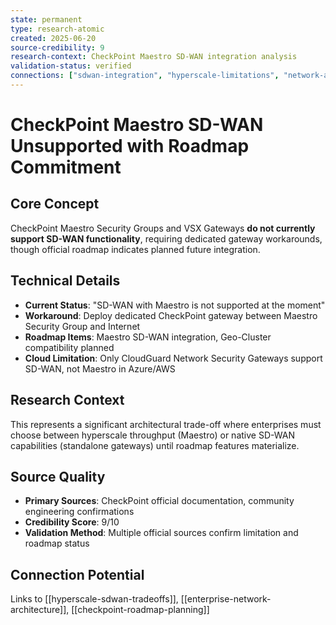 ```yaml
---
state: permanent
type: research-atomic
created: 2025-06-20
source-credibility: 9
research-context: CheckPoint Maestro SD-WAN integration analysis
validation-status: verified
connections: ["sdwan-integration", "hyperscale-limitations", "network-architecture"]
---
```


# CheckPoint Maestro SD-WAN Unsupported with Roadmap Commitment

## Core Concept
CheckPoint Maestro Security Groups and VSX Gateways **do not currently support SD-WAN functionality**, requiring dedicated gateway workarounds, though official roadmap indicates planned future integration.

## Technical Details
- **Current Status**: "SD-WAN with Maestro is not supported at the moment"
- **Workaround**: Deploy dedicated CheckPoint gateway between Maestro Security Group and Internet
- **Roadmap Items**: Maestro SD-WAN integration, Geo-Cluster compatibility planned
- **Cloud Limitation**: Only CloudGuard Network Security Gateways support SD-WAN, not Maestro in Azure/AWS

## Research Context
This represents a significant architectural trade-off where enterprises must choose between hyperscale throughput (Maestro) or native SD-WAN capabilities (standalone gateways) until roadmap features materialize.

## Source Quality
- **Primary Sources**: CheckPoint official documentation, community engineering confirmations
- **Credibility Score**: 9/10
- **Validation Method**: Multiple official sources confirm limitation and roadmap status

## Connection Potential
Links to [[hyperscale-sdwan-tradeoffs]], [[enterprise-network-architecture]], [[checkpoint-roadmap-planning]]